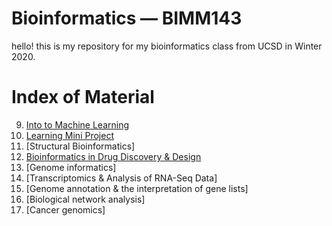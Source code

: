 # Bioinformatics — BIMM143
hello! this is my repository for my bioinformatics class from UCSD in Winter 2020. 

# Index of Material 
9. [Into to Machine Learning](https://github.com/rachaelhall/bimm143/blob/master/class%209%20copy/lec%209%20.Rmd)
10. [Learning Mini Project](https://github.com/rachaelhall/bimm143/blob/master/class%2010%20copy/10.Rmd) 
12. [Structural Bioinformatics]
13. [Bioinformatics in Drug Discovery & Design](https://github.com/rachaelhall/bimm143/blob/master/class%2013/13.Rmd)
14. [Genome informatics] 
15. [Transcriptomics & Analysis of RNA-Seq Data]
16. [Genome annotation & the interpretation of gene lists] 
17. [Biological network analysis] 
18. [Cancer genomics] 
